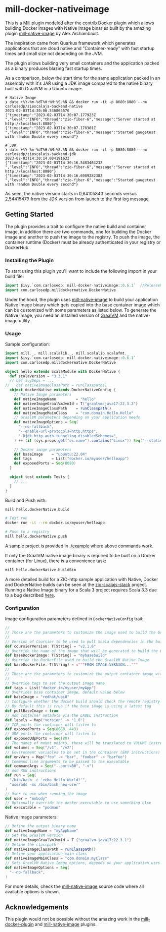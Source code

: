 # mill-docker-nativeimage

This is a [Mill][mill] plugin modeled after the [contrib][docker-plugin] Docker plugin which allows building Docker images with Native Image binaries built by the amazing plugin [mill-native-image][mill-native-image] by Alex Archambault.

The inspiration came from Quarkus framework which generates applications that are cloud native and "Container-ready" with fast startup times and small size not depending on the JVM.

The plugin allows building very small containers and the application packed as a binary produces blazing fast startup times.

As a comparison, below the start time for the same application packed in an assembly with it's JAR using a JDK image compared to the native binary built with GraalVM in a Ubuntu image:

```plain
# Native Image
❯ date +%Y-%m-%dT%H:%M:%S.%N && docker run -it -p 8080:8080 --rm carlosedp/zioscalajs-backend-native
2023-02-03T14:30:06.536864570
{"timestamp":"2023-02-03T14:30:07.177923Z     ","level":"INFO","thread":"zio-fiber-6","message":"Server started at http://localhost:8080"}
{"timestamp":"2023-02-03T14:30:07.178301Z     ","level":"INFO","thread":"zio-fiber-6","message":"Started gaugetest with random Double every second"}

# JDK
❯ date +%Y-%m-%dT%H:%M:%S.%N && docker run -it -p 8080:8080 --rm carlosedp/zioscalajs-backend-jdk
2023-02-03T14:30:14.004191633
{"timestamp":"2023-02-03T14:30:16.548346423Z  ","level":"INFO","thread":"zio-fiber-6","message":"Server started at http://localhost:8080"}
{"timestamp":"2023-02-03T14:30:16.698928238Z  ","level":"INFO","thread":"zio-fiber-6","message":"Started gaugetest with random Double every second"}
```

As seen, the native version starts in 0,64105843 seconds versus 2,54415479 from the JDK version from launch to the first log message.

## Getting Started

The plugin provides a trait to configure the native build and container image, in addition there are two commands, one for building the Docker image and another to push the image to the registry. To push the image, the container runtime (Docker) must be already authenticated in your registry or DockerHub.

### Installing the Plugin

To start using this plugin you'll want to include the following import in your build file:

```scala
import $ivy.`com.carlosedp::mill-docker-nativeimage::0.6.1`  //ReleaseVerMill
import com.carlosedp.milldockernative.DockerNative
```

Under the hood, the plugin uses [mill-native-image][mill-native-image] to build your application Native Image binary which gets copied into the base container image which can be customized with some parameters as listed below. To generate the Native Image, you need an installed version of [GraalVM][graalvm-install] and the native-image utility.

### Usage

Sample configuration:

```scala
import mill._, mill.scalalib._, mill.scalalib.scalafmt._
import $ivy.`com.carlosedp::mill-docker-nativeimage::0.6.1`
import com.carlosedp.milldockernative.DockerNative

object hello extends ScalaModule with DockerNative {
  def scalaVersion = "3.3.1"
  // def ivyDeps = ...
//   def nativeImageClassPath = runClasspath()
  object dockerNative extends DockerNativeConfig {
    // Native Image parameters
    def nativeImageName         = "hello"
    def nativeImageGraalVmJvmId = T("graalvm-java17:22.3.2")
    def nativeImageClassPath    = runClasspath()
    def nativeImageMainClass    = "com.domain.Hello.Hello"
    // GraalVM parameters depending on your application needs
    def nativeImageOptions = Seq(
      "--no-fallback",
      "--enable-url-protocols=http,https",
      "-Djdk.http.auth.tunneling.disabledSchemes=",
    ) ++ (if (sys.props.get("os.name").contains("Linux")) Seq("--static") else Seq.empty)

    // Docker image parameters
    def baseImage    = "ubuntu:22.04"
    def tags         = List("docker.io/myuser/helloapp")
    def exposedPorts = Seq(8080)
  }

  object test extends Tests {
    // ...
  }
}
```

Build and Push with:

```sh
mill hello.dockerNative.build

# Test run
docker run -it --rm docker.io/myuser/helloapp

# Push to a registry
mill hello.dockerNative.push
```

A sample project is provided in [./example](./example) where above commands work.

If only the GraalVM native image binary is required to be built on a Docker container (for Linux), there is a convenience task:

```sh
mill hello.dockerNative.buildBin
```

A more detailed build for a ZIO-http sample application with Native, Docker and DockerNative builds can be seen at the [zio-scalajs-stack][zio-scalajs-stack-build] project. Running a Native Image binary for a Scala 3 project requires Scala 3.3 due to a bug described [here][nativeimage-bug].

### Configuration

Image configuration parameters defined in `DockerNativeConfig` trait:

```scala
//
// These are the parameters to customize the image used to build the GraalVM Native Image binary
//
// Version of Coursier to be used to pull Scala dependencies in the build image
def coursierVersion: T[String] = "v2.1.6"
// Override the name of the image that will be generated to build the GraalVM Native Image
def baseDockerImage: T[String] = "mybasebuild"
// Override the DockerFile used to build the GraalVM Native Image
def baseDockerFile: T[String] = s"""FROM IMAGE:VERSION..."""
//
// These are the parameters to customize the output container image with the application
//
// Override tags to set the output image name
def tags = List("docker.io/myuser/myApp")
// Overrides base container image, default value below
def baseImage = "redhat/ubi8"
// Configure whether the docker build should check the remote registry for a new version of the base image before building.
// By default this is true if the base image is using a latest tag
def pullBaseImage = true
// Add container metadata via the LABEL instruction
def labels = Map("version" -> "1.0")
// TCP ports the container will listen to
def exposedPorts = Seq(8080, 443)
// UDP ports the container will listen to
def exposedUdpPorts = Seq(80)
// The names of mount points, these will be translated to VOLUME instructions
def volumes = Seq("/v1", "/v2")
// Environment variables to be set in the container (ENV instructions)
def envVars = Map("foo" -> "bar", "foobar" -> "barfoo")
// Command line arguments to be passed to the executable
def commandArgs = Seq("--port=80", "-v")
// Add RUN instructions
def run = Seq(
  "/bin/bash -c 'echo Hello World!'",
  "useradd -ms /bin/bash new-user"
)
// User to use when running the image
def user = "nobody"
// Optionally override the docker executable to use something else
def executable = "podman"
```

Native Image parameters:

```scala
// Define the output binary name
def nativeImageName = "myAppName"
// Set the GraalVM version
def nativeImageGraalVmJvmId = T {"graalvm-java17:22.3.1"}
// Define the classpath
def nativeImageClassPath = runClasspath()
// Define your application main class
def nativeImageMainClass = "com.domain.myClass"
// Sets GraalVM Native Image options, depends on your application uses
def nativeImageOptions = Seq(
  "--no-fallback",
)
```

For more details, check the [mill-native-image][mill-native-image-src] source code where all available options is shown.

## Acknowledgements

This plugin would not be possible without the amazing work in the [mill-docker-plugin][docker-plugin] and [mill-native-image][mill-native-image] plugins.


[mill]: https://com-lihaoyi.github.io/mill/mill/Intro_to_Mill.html
[docker-plugin]: https://com-lihaoyi.github.io/mill/mill/Plugin_Docker.html
[mill-native-image]: https://github.com/alexarchambault/mill-native-image
[mill-native-image-src]: https://github.com/alexarchambault/mill-native-image/blob/master/plugin/src/io/github/alexarchambault/millnativeimage/NativeImage.scala
[graalvm-install]: https://www.graalvm.org/22.1/reference-manual/native-image/
[zio-scalajs-stack-build]: https://github.com/carlosedp/zio-scalajs-stack/blob/5c9e2817480ba7ef263770108197a36ff493dea7/build.sc#L51
[nativeimage-bug]: https://github.com/carlosedp/zio-scalajs-stack/issues/8
